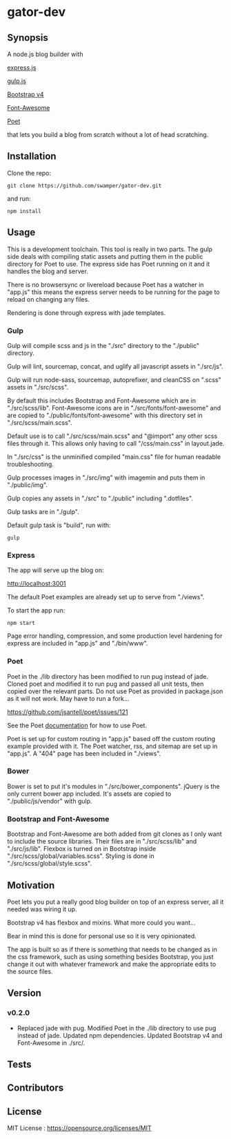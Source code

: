 # gator-dev

## Synopsis

A node.js blog builder with

[express.js](http://expressjs.com/)

[gulp.js](http://gulpjs.com/)

[Bootstrap v4](https://v4-alpha.getbootstrap.com/)

[Font-Awesome](http://fontawesome.io/)

[Poet](https://jsantell.github.io/poet/)

that lets you build a blog from scratch without a lot of head scratching.

## Installation

Clone the repo:

    git clone https://github.com/swamper/gator-dev.git

and run:

    npm install

## Usage

This is a development toolchain. This tool is really in two parts. The gulp side deals with compiling static assets and putting them in the public directory for Poet to use. The express side has Poet running on it and it handles the blog and server.

There is no browsersync or livereload because Poet has a watcher in "app.js" this means the express server needs to be running for the page to reload on changing any files.

Rendering is done through express with jade templates.

### Gulp

Gulp will compile scss and js in the "./src" directory to the "./public" directory.

Gulp will lint, sourcemap, concat, and uglify all javascript assets in "./src/js".

Gulp will run node-sass, sourcemap, autoprefixer, and cleanCSS on ".scss" assets in "./src/scss".

By default this includes Bootstrap and Font-Awesome which are in "./src/scss/lib". Font-Awesome icons are in "./src/fonts/font-awesome" and are copied to "./public/fonts/font-awesome" with this directory set in "./src/scss/main.scss".

Default use is to call "./src/scss/main.scss" and "@import" any other scss files through it. This allows only having to call "/css/main.css" in layout.jade.

In "./src/css" is the unminified compiled "main.css" file for human readable troubleshooting.

Gulp processes images in "./src/img" with imagemin and puts them in "./public/img".

Gulp copies any assets in "./src" to "./public" including ".dotfiles".

Gulp tasks are in "./gulp".

Default gulp task is "build", run with:

    gulp

### Express

The app will serve up the blog on:

[http://localhost:3001](http://localhost:3001)

The default Poet examples are already set up to serve from "./views".

To start the app run:

    npm start


Page error handling, compression, and some production level hardening for express are included in "app.js" and "./bin/www".

### Poet

Poet in the ./lib directory has been modified to run pug instead of jade. Cloned poet and modified it to run pug and passed all unit tests, then copied over the relevant parts. Do not use Poet as provided in package.json as it will not work. May have to run a fork...

https://github.com/jsantell/poet/issues/121

See the Poet [documentation](https://jsantell.github.io/poet/) for how to use Poet.

Poet is set up for custom routing in "app.js" based off the custom routing example provided with it. The Poet watcher, rss, and sitemap are set up in "app.js". A "404" page has been included in "./views".

### Bower

Bower is set to put it's modules in "./src/bower_components". jQuery is the only current bower app included. It's assets are copied to "./public/js/vendor" with gulp.

### Bootstrap and Font-Awesome

Bootstrap and Font-Awesome are both added from git clones as I only want to include the source libraries. Their files are in "./src/scss/lib" and "./src/js/lib". Flexbox is turned on in Bootstrap inside "./src/scss/global/variables.scss". Styling is done in "./src/scss/global/style.scss".

## Motivation

Poet lets you put a really good blog builder on top of an express server, all it needed was wiring it up.

Bootstrap v4 has flexbox and mixins. What more could you want...

Bear in mind this is done for personal use so it is very opinionated.

The app is built so as if there is something that needs to be changed as in the css framework, such as using something besides Bootstrap, you just change it out with whatever framework and make the appropriate edits to the source files.

## Version

### v0.2.0
  - Replaced jade with pug. Modified Poet in the ./lib directory to use pug instead of jade. Updated npm dependencies. Updated Bootstrap v4 and Font-Awesome in ./src/.

## Tests

## Contributors

## License

MIT License :  https://opensource.org/licenses/MIT
